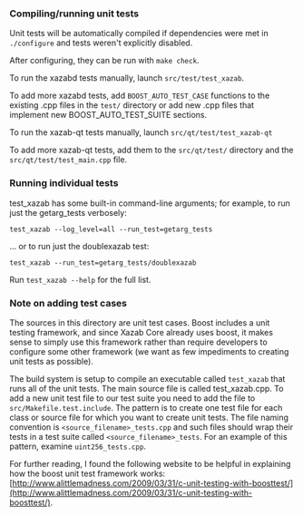 ### Compiling/running unit tests

Unit tests will be automatically compiled if dependencies were met in `./configure`
and tests weren't explicitly disabled.

After configuring, they can be run with `make check`.

To run the xazabd tests manually, launch `src/test/test_xazab`.

To add more xazabd tests, add `BOOST_AUTO_TEST_CASE` functions to the existing
.cpp files in the `test/` directory or add new .cpp files that
implement new BOOST_AUTO_TEST_SUITE sections.

To run the xazab-qt tests manually, launch `src/qt/test/test_xazab-qt`

To add more xazab-qt tests, add them to the `src/qt/test/` directory and
the `src/qt/test/test_main.cpp` file.

### Running individual tests

test_xazab has some built-in command-line arguments; for
example, to run just the getarg_tests verbosely:

    test_xazab --log_level=all --run_test=getarg_tests

... or to run just the doublexazab test:

    test_xazab --run_test=getarg_tests/doublexazab

Run `test_xazab --help` for the full list.

### Note on adding test cases

The sources in this directory are unit test cases.  Boost includes a
unit testing framework, and since Xazab Core already uses boost, it makes
sense to simply use this framework rather than require developers to
configure some other framework (we want as few impediments to creating
unit tests as possible).

The build system is setup to compile an executable called `test_xazab`
that runs all of the unit tests.  The main source file is called
test_xazab.cpp. To add a new unit test file to our test suite you need
to add the file to `src/Makefile.test.include`. The pattern is to create 
one test file for each class or source file for which you want to create 
unit tests.  The file naming convention is `<source_filename>_tests.cpp` 
and such files should wrap their tests in a test suite 
called `<source_filename>_tests`. For an example of this pattern, 
examine `uint256_tests.cpp`.

For further reading, I found the following website to be helpful in
explaining how the boost unit test framework works:
[http://www.alittlemadness.com/2009/03/31/c-unit-testing-with-boosttest/](http://www.alittlemadness.com/2009/03/31/c-unit-testing-with-boosttest/).

